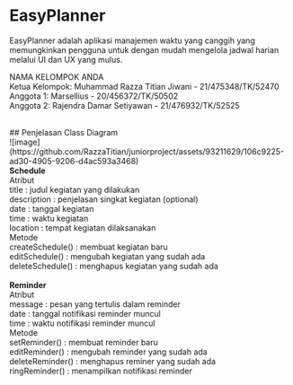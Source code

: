 # EasyPlanner
EasyPlanner adalah aplikasi manajemen waktu yang canggih yang memungkinkan pengguna untuk dengan mudah mengelola jadwal harian melalui UI dan UX yang mulus. <br />

NAMA KELOMPOK ANDA <br />
Ketua Kelompok:  Muhammad Razza Titian Jiwani - 21/475348/TK/52470<br />
Anggota 1: Marsellius - 20/456372/TK/50502<br />
Anggota 2: Rajendra Damar Setiyawan - 21/476932/TK/52525<br />

<br />
## Penjelasan Class Diagram <br />
![image](https://github.com/RazzaTitian/juniorproject/assets/93211629/106c9225-ad30-4905-9206-d4ac593a3468)
<br />
<b> Schedule </b> <br />
Atribut <br />
title        : judul kegiatan yang dilakukan <br />
description  : penjelasan singkat kegiatan (optional) <br />
date         : tanggal kegiatan <br />
time         : waktu kegiatan <br />
location     : tempat kegiatan dilaksanakan <br />
Metode <br />
createSchedule()  : membuat kegiatan baru <br />
editSchedule()    : mengubah kegiatan yang sudah ada <br />
deleteSchedule()  : menghapus kegiatan yang sudah ada <br />
<br />
<b> Reminder </b> <br />
Atribut <br />
message  : pesan yang tertulis dalam reminder <br />
date     : tanggal notifikasi reminder muncul <br />
time     : waktu notifikasi reminder muncul <br />
Metode <br />
setReminder()     : membuat reminder baru <br />
editReminder()    : mengubah reminder yang sudah ada <br />
deleteReminder()  : menghapus reminer yang sudah ada <br />
ringReminder()    : menampilkan notifikasi reminder <br />
